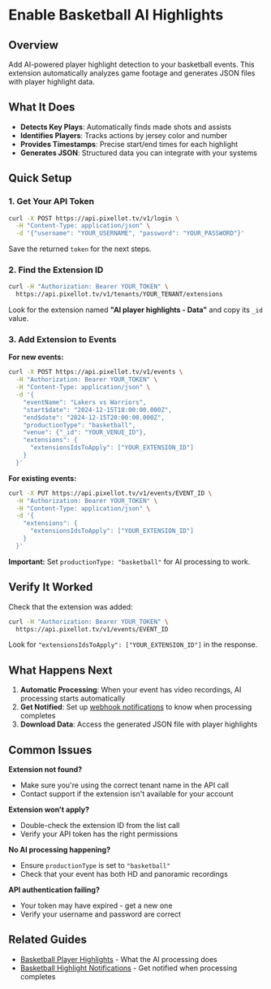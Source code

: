 # Enable Basketball AI Highlights

## Overview

Add AI-powered player highlight detection to your basketball events. This extension automatically analyzes game footage and generates JSON files with player highlight data.

## What It Does

- **Detects Key Plays**: Automatically finds made shots and assists
- **Identifies Players**: Tracks actions by jersey color and number
- **Provides Timestamps**: Precise start/end times for each highlight
- **Generates JSON**: Structured data you can integrate with your systems

## Quick Setup

### 1. Get Your API Token

```bash
curl -X POST https://api.pixellot.tv/v1/login \
  -H "Content-Type: application/json" \
  -d '{"username": "YOUR_USERNAME", "password": "YOUR_PASSWORD"}'
```

Save the returned `token` for the next steps.

### 2. Find the Extension ID

```bash
curl -H "Authorization: Bearer YOUR_TOKEN" \
  https://api.pixellot.tv/v1/tenants/YOUR_TENANT/extensions
```

Look for the extension named **"AI player highlights - Data"** and copy its `_id` value.

### 3. Add Extension to Events

**For new events:**
```bash
curl -X POST https://api.pixellot.tv/v1/events \
  -H "Authorization: Bearer YOUR_TOKEN" \
  -H "Content-Type: application/json" \
  -d '{
    "eventName": "Lakers vs Warriors",
    "start$date": "2024-12-15T18:00:00.000Z",
    "end$date": "2024-12-15T20:00:00.000Z",
    "productionType": "basketball",
    "venue": {"_id": "YOUR_VENUE_ID"},
    "extensions": {
      "extensionsIdsToApply": ["YOUR_EXTENSION_ID"]
    }
  }'
```

**For existing events:**
```bash
curl -X PUT https://api.pixellot.tv/v1/events/EVENT_ID \
  -H "Authorization: Bearer YOUR_TOKEN" \
  -H "Content-Type: application/json" \
  -d '{
    "extensions": {
      "extensionsIdsToApply": ["YOUR_EXTENSION_ID"]
    }
  }'
```

**Important:** Set `productionType: "basketball"` for AI processing to work.

## Verify It Worked

Check that the extension was added:

```bash
curl -H "Authorization: Bearer YOUR_TOKEN" \
  https://api.pixellot.tv/v1/events/EVENT_ID
```

Look for `"extensionsIdsToApply": ["YOUR_EXTENSION_ID"]` in the response.

## What Happens Next

1. **Automatic Processing**: When your event has video recordings, AI processing starts automatically
2. **Get Notified**: Set up [webhook notifications](ml-breakdown-subscription-guide.md) to know when processing completes
3. **Download Data**: Access the generated JSON file with player highlights

## Common Issues

**Extension not found?**
- Make sure you're using the correct tenant name in the API call
- Contact support if the extension isn't available for your account

**Extension won't apply?**
- Double-check the extension ID from the list call
- Verify your API token has the right permissions

**No AI processing happening?**
- Ensure `productionType` is set to `"basketball"`
- Check that your event has both HD and panoramic recordings

**API authentication failing?**
- Your token may have expired - get a new one
- Verify your username and password are correct

## Related Guides

- [Basketball Player Highlights](ml-processing-json-output-guide.md) - What the AI processing does
- [Basketball Highlight Notifications](ml-breakdown-subscription-guide.md) - Get notified when processing completes
